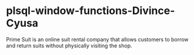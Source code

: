 # plsql-window-functions-Divince-Cyusa
Prime Suit is an online suit rental company that allows customers to borrow and return suits without physically visiting the shop.
